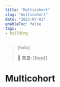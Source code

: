 ```yaml
---
title: "Multicohort"
slug: "multicohort"
date: "2023-07-01"
enableToc: false
tags:
- building
---
```


> [!info]
>
> 🌱 來自: [[test]]

# Multicohort


